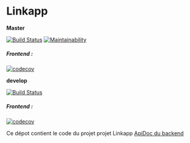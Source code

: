 Linkapp
===============
**Master** 

[![Build Status](https://travis-ci.org/EBM-2017-2018/linkapp.svg?branch=master)](https://travis-ci.org/EBM-2017-2018/linkapp)
[![Maintainability](https://api.codeclimate.com/v1/badges/8c769b7b37b10c0cda64/maintainability)](https://codeclimate.com/github/EBM-2017-2018/linkapp/maintainability)

##### Frontend :

[![codecov](https://codecov.io/gh/EBM-2017-2018/linkapp/branch/master/graph/badge.svg)](https://codecov.io/gh/EBM-2017-2018/linkapp)

**develop**

[![Build Status](https://travis-ci.org/EBM-2017-2018/linkapp.svg?branch=develop)](https://travis-ci.org/EBM-2017-2018/linkapp)

##### Frontend :
[![codecov](https://codecov.io/gh/EBM-2017-2018/linkapp/branch/develop/graph/badge.svg)](https://codecov.io/gh/EBM-2017-2018/linkapp)

Ce dépot contient le code du projet projet Linkapp 
[ApiDoc du backend](https://ebm-2017-2018.github.io/linkapp/)
